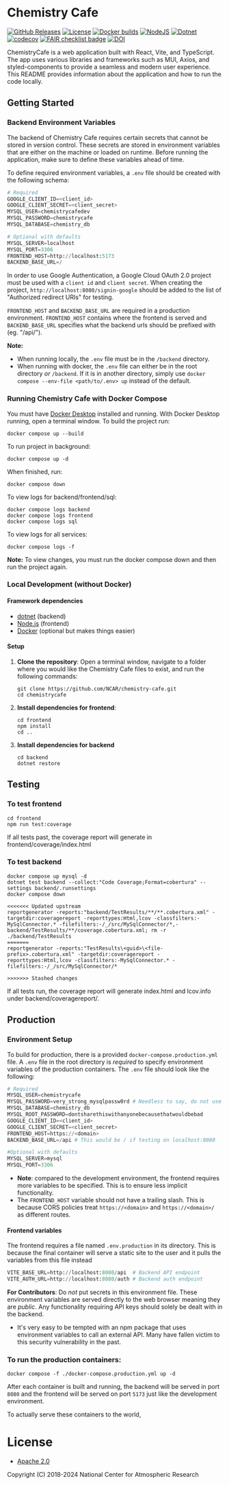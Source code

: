 Chemistry Cafe
==============

[![GitHub Releases](https://img.shields.io/github/release/NCAR/chemistry-cafe.svg)](https://github.com/NCAR/chemistry-cafe/releases)
[![License](https://img.shields.io/github/license/NCAR/chemistry-cafe.svg)](https://github.com/NCAR/chemistry-cafe/blob/master/LICENSE)
[![Docker builds](https://github.com/NCAR/chemistry-cafe/actions/workflows/docker_image.yml/badge.svg)](https://github.com/NCAR/chemistry-cafe/actions/workflows/docker_image.yml)
[![NodeJS](https://github.com/NCAR/chemistry-cafe/actions/workflows/npm_build_test.yml/badge.svg)](https://github.com/NCAR/chemistry-cafe/actions/workflows/npm_build_test.yml)
[![Dotnet](https://github.com/NCAR/chemistry-cafe/actions/workflows/dotnet.yml/badge.svg)](https://github.com/NCAR/chemistry-cafe/actions/workflows/dotnet.yml)
[![codecov](https://codecov.io/gh/NCAR/chemistry-cafe/branch/main/graph/badge.svg?token=ATGO4DKTMY)](https://codecov.io/gh/NCAR/chemistry-cafe)
[![FAIR checklist badge](https://fairsoftwarechecklist.net/badge.svg)](https://fairsoftwarechecklist.net/v0.2?f=31&a=32113&i=22322&r=123)
[![DOI](https://zenodo.org/badge/67521334.svg)](https://doi.org/10.5281/zenodo.14171726)


ChemistryCafe is a web application built with React, Vite, and TypeScript. The app uses various libraries and frameworks such as MUI, Axios, and styled-components to provide a seamless and modern user experience. This README provides information about the application and how to run the code locally.

## Getting Started

### Backend Environment Variables

The backend of Chemistry Cafe requires certain secrets that cannot be stored in version control. These secrets are stored in environment variables that are either on the machine or loaded on runtime. Before running the application, make sure to define these variables ahead of time.

To define required environment variables, a `.env` file should be created with the following schema:

```py
# Required
GOOGLE_CLIENT_ID=<client_id>
GOOGLE_CLIENT_SECRET=<client_secret>
MYSQL_USER=chemistrycafedev
MYSQL_PASSWORD=chemistrycafe
MYSQL_DATABASE=chemistry_db

# Optional with defaults
MYSQL_SERVER=localhost
MYSQL_PORT=3306
FRONTEND_HOST=http://localhost:5173
BACKEND_BASE_URL=/
```

In order to use Google Authentication, a Google Cloud OAuth 2.0 project must be used with a `client id` and `client secret`. When creating the project, `http://localhost:8080/signin-google` should be added to the list of "Authorized redirect URIs" for testing.

`FRONTEND_HOST` and `BACKEND_BASE_URL` are required in a production environment. `FRONTEND_HOST` contains where the frontend is served and `BACKEND_BASE_URL` specifies what the backend urls should be prefixed with (eg. "/api/").

**Note:**

- When running locally, the `.env` file must be in the `/backend` directory. 
- When running with docker, the `.env` file can either be in the root directory *or* `/backend`. If it is in another directory, simply use `docker compose --env-file <path/to/.env> up` instead of the default.  

### Running Chemistry Cafe with Docker Compose

You must have [Docker Desktop](https://www.docker.com/get-started) installed and running.
With Docker Desktop running, open a terminal window.
To build the project run:

```
docker compose up --build
```

To run project in background:

```
docker compose up -d
```

When finished, run:
```
docker compose down
```

To view logs for backend/frontend/sql:
```
docker compose logs backend
docker compose logs frontend 
docker compose logs sql 
```

To view logs for all services:
```
docker compose logs -f 
```

**Note:** To view changes, you must run the docker compose down and then run the project again.

### Local Development (without Docker)

#### Framework dependencies

- [dotnet](https://dotnet.microsoft.com/en-us/download) (backend)
- [Node.js](https://nodejs.org/en/download) (frontend)
- [Docker](https://www.docker.com/) (optional but makes things easier)

#### Setup
1. **Clone the repository**:
Open a terminal window, navigate to a folder where you would like the Chemistry Cafe files to exist,
and run the following commands:

    ```
    git clone https://github.com/NCAR/chemistry-cafe.git
    cd chemistrycafe
    ```
2. **Install dependencies for frontend**:
    ```shell
    cd frontend
    npm install
    cd ..
    ```
4. **Install dependencies for backend**
    ```
    cd backend
    dotnet restore
    ```

## Testing

### To test frontend
```
cd frontend
npm run test:coverage
```
If all tests past, the coverage report will generate in frontend/coverage/index.html

### To test backend

```
docker compose up mysql -d
dotnet test backend --collect:"Code Coverage;Format=cobertura" --settings backend/.runsettings
docker compose down
```

```
<<<<<<< Updated upstream
reportgenerator -reports:"backend/TestResults/**/**.cobertura.xml" -targetdir:coveragereport -reporttypes:Html,lcov -classfilters:-MySqlConnector.* -filefilters:-/_/src/MySqlConnector/*,-backend/TestResults/**/coverage.cobertura.xml; rm -r ./backend/TestResults
=======
reportgenerator -reports:"TestResults\<guid>\<file-prefix>.cobertura.xml" -targetdir:coveragereport -reporttypes:Html,lcov -classfilters:-MySqlConnector.* -filefilters:-/_/src/MySqlConnector/*

>>>>>>> Stashed changes
```

If all tests run, the coverage report will generate index.html and lcov.info under backend/coveragereport/.


## Production

### Environment Setup

To build for production, there is a provided `docker-compose.production.yml` file. A `.env` file in the root directory is *required* to specify environment variables of the production containers. The `.env` file should look like the following:

```py
# Required
MYSQL_USER=chemistrycafe
MYSQL_PASSWORD=very_strong_mysqlpassw0rd # Needless to say, do not use this as the actual password
MYSQL_DATABASE=chemistry_db
MYSQL_ROOT_PASSWORD=dontsharethiswithanyonebecausethatwouldbebad
GOOGLE_CLIENT_ID=<client_id>
GOOGLE_CLIENT_SECRET=<client_secret>
FRONTEND_HOST=https://<domain>
BACKEND_BASE_URL=/api # This would be / if testing on localhost:8080

#Optional with defaults
MYSQL_SERVER=mysql
MYSQL_PORT=3306
```

- **Note**: compared to the development environment, the frontend requires more variables to be specified. This is to ensure less implicit functionality.
- The `FRONTEND_HOST` variable should not have a trailing slash. This is because CORS policies treat `https://<domain>` and `https://<domain>/` as different routes.

#### Frontend variables

The frontend requires a file named `.env.production` in its directory. This is because the final container will serve a static site to the user and it pulls the variables from this file instead

```py
VITE_BASE_URL=http://localhost:8080/api  # Backend API endpoint
VITE_AUTH_URL=http://localhost:8080/auth # Backend auth endpoint
```

**For Contributors**: Do *not* put secrets in this environment file. These environment variables are served directly to the web browser meaning they are *public*. Any functionality requiring API keys should solely be dealt with in the backend.

- It's very easy to be tempted with an npm package that uses environment variables to call an external API. Many have fallen victim to this security vulnerability in the past.

### To run the production containers:

```
docker compose -f ./docker-compose.production.yml up -d
```

After each container is built and running, the backend will be served in port `8080` and the frontend will be served on port `5173` just like the development environment. 

To actually serve these containers to the world, 

# License
- [Apache 2.0](/LICENSE)

Copyright (C) 2018-2024 National Center for Atmospheric Research
